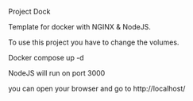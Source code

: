 Project Dock

Template for docker with NGINX & NodeJS.


To use this project you have to change the volumes.

Docker compose up -d

NodeJS will run on port 3000 

you can open your browser and go to http://localhost/
